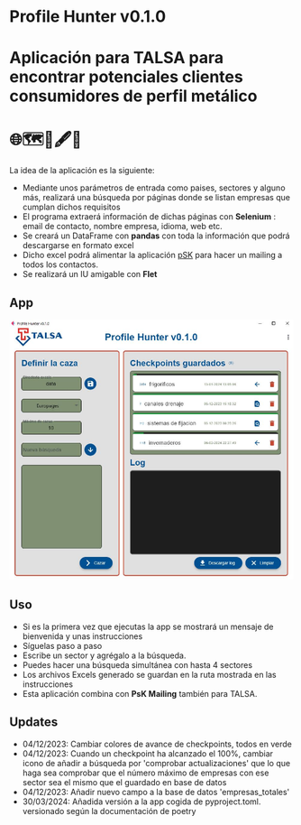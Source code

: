 # Profile Hunter v0.1.0
# Aplicación para TALSA para encontrar potenciales clientes consumidores de perfil metálico
# 🌐🗺️🧲🖋️🧾
La idea de la aplicación es la siguiente:
- Mediante unos parámetros de entrada como paises, sectores y alguno más, realizará una búsqueda por páginas donde se listan empresas que cumplan dichos requisitos
- El programa extraerá información de dichas páginas con **Selenium**  : email de contacto, nombre empresa, idioma, web etc.
- Se creará un DataFrame con **pandas** con toda la información que podrá descargarse en formato excel
- Dicho excel podrá alimentar la aplicación [pSK](https://talsa-mailing.streamlit.app/) para hacer un mailing a todos los contactos.
- Se realizará un IU amigable con **Flet**

## App
![alt text](<assets/img/porfile hunter v0.1.0.JPG>)

## Uso
- Si es la primera vez que ejecutas la app se mostrará un mensaje de bienvenida y unas instrucciones
- Síguelas paso a paso
- Escribe un sector y agrégalo a la búsqueda.
- Puedes hacer una búsqueda simultánea con hasta 4 sectores
- Los archivos Excels generado se guardan en la ruta mostrada en las instrucciones
- Esta aplicación combina con **PsK Mailing** también para TALSA.

## Updates
- 04/12/2023: Cambiar colores de avance de checkpoints, todos en verde
- 04/12/2023: Cuando un checkpoint ha alcanzado el 100%, cambiar icono de añadir a búsqueda por 'comprobar actualizaciones' que lo que haga sea comprobar que el número máximo de empresas con ese sector sea el mismo que el guardado en base de datos
- 04/12/2023: Añadir nuevo campo a la base de datos 'empresas_totales'
- 30/03/2024: Añadida versión a la app cogida de pyproject.toml. versionado según la documentación de poetry
